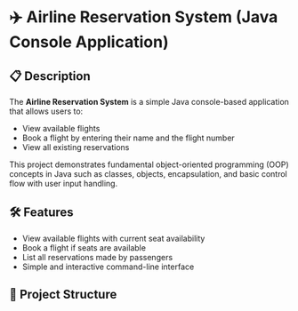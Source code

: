 # ✈️ Airline Reservation System (Java Console Application)

## 📋 Description

The **Airline Reservation System** is a simple Java console-based application that allows users to:

- View available flights
- Book a flight by entering their name and the flight number
- View all existing reservations

This project demonstrates fundamental object-oriented programming (OOP) concepts in Java such as classes, objects, encapsulation, and basic control flow with user input handling.

## 🛠️ Features

- View available flights with current seat availability
- Book a flight if seats are available
- List all reservations made by passengers
- Simple and interactive command-line interface

## 📂 Project Structure

